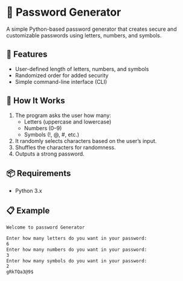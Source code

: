 # 🔐 Password Generator

A simple Python-based password generator that creates secure and customizable passwords using letters, numbers, and symbols.

## 🚀 Features

- User-defined length of letters, numbers, and symbols
- Randomized order for added security
- Simple command-line interface (CLI)

## 🧠 How It Works

1. The program asks the user how many:
   - Letters (uppercase and lowercase)
   - Numbers (0–9)
   - Symbols (!, @, #, etc.)
2. It randomly selects characters based on the user’s input.
3. Shuffles the characters for randomness.
4. Outputs a strong password.

## 📦 Requirements

- Python 3.x

## 📋 Example

```bash
Welcome to password Generator

Enter how many letters do you want in your password:
6
Enter how many numbers do you want in your password:
3
Enter how many symbols do you want in your password:
2
gRkTQa3@9$
